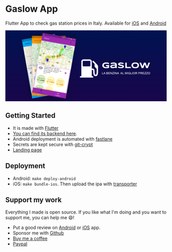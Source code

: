 # Gaslow App

Flutter App to check gas station prices in Italy.
Available for [iOS](https://apps.apple.com/it/app/gaslow-prezzo-carburanti/id1510630580) and [Android](https://play.google.com/store/apps/details?id=it.mattianatali.gaslowapp&hl=it)

![Gaslow app](assets/marketing/facebook-cover.png)

## Getting Started

- It is made with [Flutter](https://flutter.io/)
- [You can find its backend here](https://github.com/matitalatina/gaslow).
- Android deployment is automated with [fastlane](https://fastlane.tools/)
- Secrets are kept secure with [git-crypt](https://github.com/AGWA/git-crypt)
- [Landing page](https://gaslow.mattianatali.it/)

## Deployment

- Android: `make deploy-android`
- iOS: `make bundle-ios`. Then upload the ipa with [transporter](https://apps.apple.com/it/app/transporter/id1450874784?mt=12)

## Support my work

Everything I made is open source.
If you like what I'm doing and you want to support me, you can help me 😄!

- Put a good review on [Android](https://play.google.com/store/apps/details?id=it.mattianatali.gaslowapp&hl=it) or [iOS](https://apps.apple.com/it/app/gaslow-prezzo-carburanti/id1510630580) app.
- Sponsor me with [Github](https://github.com/sponsors/matitalatina)
- [Buy me a coffee](https://www.buymeacoffee.com/mattianatali)
- [Paypal](https://paypal.me/mattianatali)
